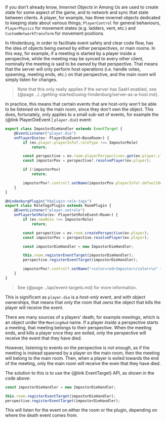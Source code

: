 If you don't already know, _Innernet Objects_ in Among Us are used to create state for some aspect of the game, and to network and sync that state between clients. A player, for example, has three innernet objects dedicated to keeping state about various things; `PlayerControl` for general behaviours, `PlayerPhysics` for movement states (e.g. ladders, vent, etc.) and `CustomNetworkTransform` for movement positions.

In Hindenburg, in order to facilitate event safety and clear code flow, has the idea of objects being _owned_ by either perspectives, or main rooms. In this way, for example, if a meeting is started by a player inside a perspective, while the meeting may be synced to every other client, nominally the meeting is said to be _owned_ by that perspective. That means that the server will only perform host operations (i.e. handle votes, spawning, meeting ends, etc.) on that perspective, and the main room will simply listen for changes.

> Note that this only really applies if the server has SaaH enabled, see {@page ../../getting-started/using-hindenburg/server-as-a-host.md}.

In practice, this means that certain events that are host-only won't be able to be listened on by the main room, since they don't own the object. This does, fortunately, only applies to a small sub-set of events, for example the {@link PlayerDieEvent | `player.die`} event:

```ts
export class ImpostorDieHandler extends EventTarget {
    @EventListener("player.die")
    onPlayerDie(ev: PlayerDieEvent<BaseRoom>) {
        if (ev.player.playerInfo?.roleType !== ImpostorRole)
            return;

        const perspective = ev.room.playerPerspectives.get(ev.player.clientId);
        const impostorPov = perspective?.resolvePlayer(ev.player);

        if (!impostorPov)
            return;

        impostorPov?.control?.setName(impostorPov.playerInfo!.defaultOutfit!.name.replace("<color=red>Impostor</color>", "<color=gray>Dead</color>"));
    }
}

@HindenburgPlugin("hbplugin-role-tags")
export class RoleTagsPlugin extends RoomPlugin {
    @EventListener("player.setrole")
    onPlayerSetRole(ev: PlayerSetRoleEvent<Room>) {
        if (ev.newRole !== ImpostorRole)
            return;

        const perspective = ev.room.createPerspective(ev.player);
        const impostorPov = perspective.resolvePlayer(ev.player);

        const impostorDieHandler = new ImpostorDieHandler;

        this.room.registerEventTarget(impostorDieHandler);
        perspective.registerEventTarget(impostorDieHandler);

        impostorPov?.control?.setName("<color=red>Impostor</color>\n" + impostorPov.playerInfo!.defaultOutfit!.name);
    }
}
```

> See {@page ../api/event-targets.md} for more information.

This is significant as `player.die` is a _host-only_ event, and with object ownerships, that means that only the room that _owns_ the object that kills the player will receive the event.

There are many sources of a players' death, for example _meetings_, which is an object under the `MeetingHud` name. If a player _inside_ a perspective starts a meeting, that meeting belongs to their perspective. When the meeting ends, and kills a player once they are exiled, only the perspective will receive the event that they have died.

However, listening to events on the perspective is _not enough_, as if the meeting is instead spawned by a player on the main room, then the meeting will belong to the main room. Then, when a player is exiled towards the end of the meeting, only the main room will receive the even that they have died.

The solution to this is to use the {@link EventTarget} API, as shown in the code above:
```ts
const impostorDieHandler = new ImpostorDieHandler;

this.room.registerEventTarget(impostorDieHandler);
perspective.registerEventTarget(impostorDieHandler);
```

This will listen for the event on either the room or the plugin, depending on where the death event comes from.
